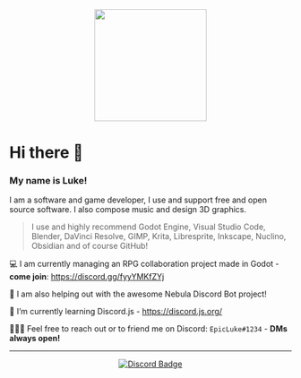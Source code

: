 <div id="header" align="center">
  <img src="https://media.giphy.com/media/ule4vhcY1xEKQ/giphy.gif" width="200"/>
</div>

# Hi there 👋
### My name is Luke!


I am a software and game developer, I use and support free and open source software.
I also compose music and design 3D graphics.


> I use and highly recommend Godot Engine, Visual Studio Code, Blender, DaVinci Resolve,
GIMP, Krita, Libresprite, Inkscape, Nuclino, Obsidian and of course GitHub!


💻 I am currently managing an RPG collaboration project made in Godot - __come join__: https://discord.gg/fyyYMKfZYj

🤖 I am also helping out with the awesome Nebula Discord Bot project!

🌱 I’m currently learning Discord.js - https://discord.js.org/

🧑‍🤝‍🧑 Feel free to reach out or to friend me on Discord: `EpicLuke#1234` - __DMs always open!__

---

<div id="badges" align="center">
  <a href="https://discordapp.com/users/1058287634402783294">
    <img src="https://img.shields.io/badge/Discord-blue?style=for-the-badge&logo=discord&logoColor=white" alt="Discord Badge"/>
  </a>
</div>

<div id="badges" align="center">
  <img src="https://komarev.com/ghpvc/?username=your-github-username&style=flat-square&color=blue" alt=""/>
</div>
